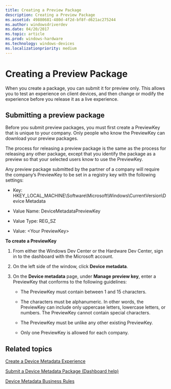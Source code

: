 ```yaml
---
title: Creating a Preview Package
description: Creating a Preview Package
ms.assetid: 49880681-480d-4f2d-bf8f-d621ac275244
ms.author: windowsdriverdev
ms.date: 04/20/2017
ms.topic: article
ms.prod: windows-hardware
ms.technology: windows-devices
ms.localizationpriority: medium
---
```


# Creating a Preview Package


When you create a package, you can submit it for preview only. This allows you to test an experience on client devices, and then change or modify the experience before you release it as a live experience.

## <span id="Submitting_a_preview_package"></span><span id="submitting_a_preview_package"></span><span id="SUBMITTING_A_PREVIEW_PACKAGE"></span>Submitting a preview package


Before you submit preview packages, you must first create a PreviewKey that is unique to your company. Only people who know the PreviewKey can download your preview packages.

The process for releasing a preview package is the same as the process for releasing any other package, except that you identify the package as a preview so that your selected users know to use the PreviewKey.

Any preview package submitted by the partner of a company will require the company’s PreviewKey to be set in a registry key with the following settings:

-   Key: HKEY\_LOCAL\_MACHINE\\Software\\Microsoft\\Windows\\CurrentVersion\\Device Metadata

-   Value Name: DeviceMetadataPreviewKey

-   Value Type: REG\_SZ

-   Value: &lt;Your PreviewKey&gt;

**To create a PreviewKey**

1.  From either the Windows Dev Center or the Hardware Dev Center, sign in to the dashboard with the Microsoft account.

2.  On the left side of the window, click **Device metadata**.

3.  On the **Device metadata** page, under **Manage preview key**, enter a PreviewKey that conforms to the following guidelines:

    -   The PreviewKey must contain between 1 and 15 characters.

    -   The characters must be alphanumeric. In other words, the PreviewKey can include only uppercase letters, lowercase letters, or numbers. The PreviewKey cannot contain special characters.

    -   The PreviewKey must be unlike any other existing PreviewKey.

    -   Only one PreviewKey is allowed for each company.

## <span id="related_topics"></span>Related topics


[Create a Device Metadata Experience](https://msdn.microsoft.com/library/windows/hardware/br230794.aspx)

[Submit a Device Metadata Package (Dashboard help)](https://msdn.microsoft.com/library/windows/hardware/br230807.aspx)

[Device Metadata Business Rules](https://msdn.microsoft.com/library/windows/hardware/br230767.aspx)

 

 






